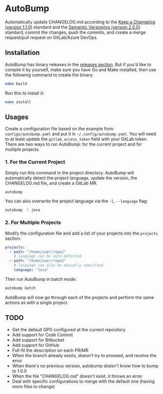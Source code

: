 # AutoBump

Automatically update CHANGELOG.md according to the [Keep a Changelog (version 1.1.0)](https://keepachangelog.com/en/1.1.0/) standard and the [Semantic Versioning (version 2.0.0)](https://semver.org/spec/v2.0.0.html) standard,
commit the changes, push the commits, and create a merge request/pull request on GitLab/Azure DevOps.

## Installation

AutoBump has binary releases in the [releases section](https://github.com/rios0rios0/autobump/releases).
But if you'd like to compile it by yourself, make sure you have Go and Make installed, then use the following command to create the binary:

```bash
make build
```

Run this to install it:

```bash
make install
```

## Usages

Create a configuration file based on the example from `configs/autobump.yaml` and put it in `~/.config/autobump.yaml`.
You will need to at least update the `gitlab_access_token` field with your GitLab token.
There are two ways to run AutoBump: for the current project and for multiple projects.

### 1. For the Current Project

Simply run this command in the project directory. AutoBump will automatically detect the project language, update the version, the CHANGELOG.md file, and create a GitLab MR.

```bash
autobump
```

You can also overwrite the project language via the `-l`, `--language` flag:

```bash
autobump -l java
```

### 2. For Multiple Projects

Modify the configuration file and add a list of your projects into the `projects` section:

```yaml
projects:
  - path: "/home/user/repo1"
    # language can be auto-detected
  - path: "/home/user/repo2"
    # language can also be manually specified
    language: "Java"
```

Then run AutoBump in batch mode:

```bash
autobump batch
```

AutoBump will now go through each of the projects and perform the same actions as with a single project.

## TODO
- Get the default GPG configured at the current repository
- Add support for Code Commit
- Add support for Bitbucket
- Add support for GitHub
- Full-fil the description on each PR/MR
- When the branch already exists, doesn't try to proceed, and receive the error
- When there's no previous version, autobump doesn't know how to bump to 1.0.0
- When the file "CHANGELOG.md" doesn't exist, it throws an error
- Deal with specific configurations to merge with the default one (having more files to change)
